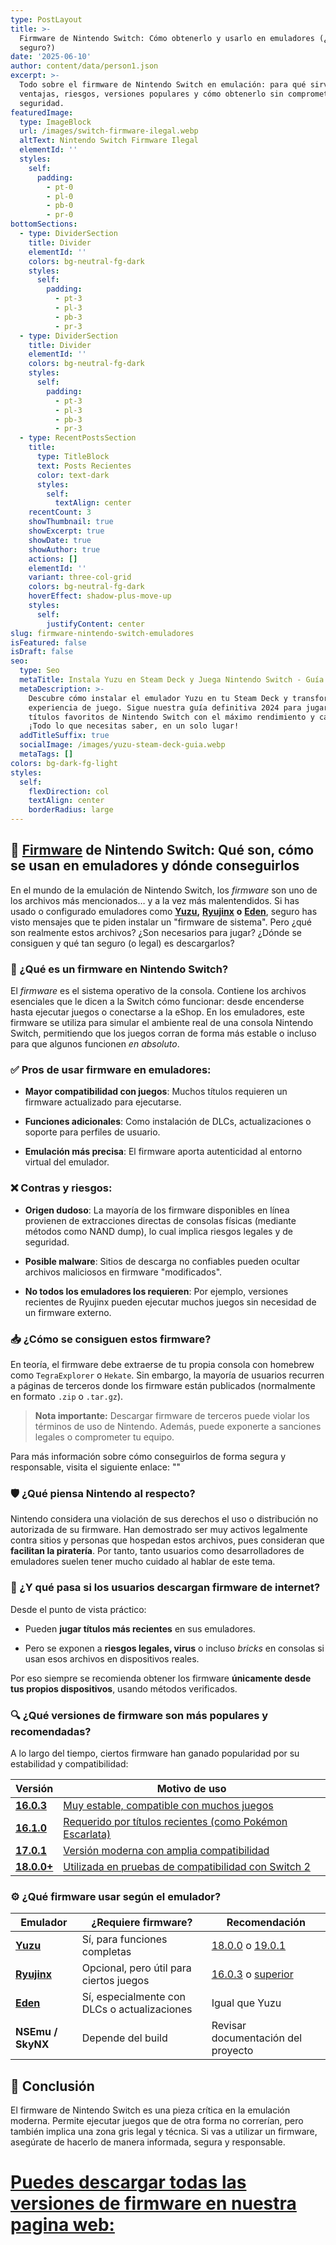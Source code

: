 ```yaml
---
type: PostLayout
title: >-
  Firmware de Nintendo Switch: Cómo obtenerlo y usarlo en emuladores (¿Es
  seguro?)
date: '2025-06-10'
author: content/data/person1.json
excerpt: >-
  Todo sobre el firmware de Nintendo Switch en emulación: para qué sirve,
  ventajas, riesgos, versiones populares y cómo obtenerlo sin comprometer tu
  seguridad.
featuredImage:
  type: ImageBlock
  url: /images/switch-firmware-ilegal.webp
  altText: Nintendo Switch Firmware Ilegal
  elementId: ''
  styles:
    self:
      padding:
        - pt-0
        - pl-0
        - pb-0
        - pr-0
bottomSections:
  - type: DividerSection
    title: Divider
    elementId: ''
    colors: bg-neutral-fg-dark
    styles:
      self:
        padding:
          - pt-3
          - pl-3
          - pb-3
          - pr-3
  - type: DividerSection
    title: Divider
    elementId: ''
    colors: bg-neutral-fg-dark
    styles:
      self:
        padding:
          - pt-3
          - pl-3
          - pb-3
          - pr-3
  - type: RecentPostsSection
    title:
      type: TitleBlock
      text: Posts Recientes
      color: text-dark
      styles:
        self:
          textAlign: center
    recentCount: 3
    showThumbnail: true
    showExcerpt: true
    showDate: true
    showAuthor: true
    actions: []
    elementId: ''
    variant: three-col-grid
    colors: bg-neutral-fg-dark
    hoverEffect: shadow-plus-move-up
    styles:
      self:
        justifyContent: center
slug: firmware-nintendo-switch-emuladores
isFeatured: false
isDraft: false
seo:
  type: Seo
  metaTitle: Instala Yuzu en Steam Deck y Juega Nintendo Switch - Guía Definitiva 2024
  metaDescription: >-
    Descubre cómo instalar el emulador Yuzu en tu Steam Deck y transforma tu
    experiencia de juego. Sigue nuestra guía definitiva 2024 para jugar tus
    títulos favoritos de Nintendo Switch con el máximo rendimiento y calidad.
    ¡Todo lo que necesitas saber, en un solo lugar!
  addTitleSuffix: true
  socialImage: /images/yuzu-steam-deck-guia.webp
  metaTags: []
colors: bg-dark-fg-light
styles:
  self:
    flexDirection: col
    textAlign: center
    borderRadius: large
---
```

## 🧩 [Firmware](/firmwares) de Nintendo Switch: Qué son, cómo se usan en emuladores y dónde conseguirlos

En el mundo de la emulación de Nintendo Switch, los *firmware* son uno de los archivos más mencionados… y a la vez más malentendidos. Si has usado o configurado emuladores como [**Yuzu**](https://ouo.io/e08Rcd)**,** [**Ryujinx**](https://ouo.io/oh7t1m) **o** [**Eden**](https://ouo.io/2S5wqg), seguro has visto mensajes que te piden instalar un "firmware de sistema". Pero ¿qué son realmente estos archivos? ¿Son necesarios para jugar? ¿Dónde se consiguen y qué tan seguro (o legal) es descargarlos?

### 🧠 ¿Qué es un firmware en Nintendo Switch?

El *firmware* es el sistema operativo de la consola. Contiene los archivos esenciales que le dicen a la Switch cómo funcionar: desde encenderse hasta ejecutar juegos o conectarse a la eShop. En los emuladores, este firmware se utiliza para simular el ambiente real de una consola Nintendo Switch, permitiendo que los juegos corran de forma más estable o incluso para que algunos funcionen *en absoluto*.

### ✅ Pros de usar firmware en emuladores:

*   **Mayor compatibilidad con juegos**: Muchos títulos requieren un firmware actualizado para ejecutarse.

*   **Funciones adicionales**: Como instalación de DLCs, actualizaciones o soporte para perfiles de usuario.

*   **Emulación más precisa**: El firmware aporta autenticidad al entorno virtual del emulador.

### ❌ Contras y riesgos:

*   **Origen dudoso**: La mayoría de los firmware disponibles en línea provienen de extracciones directas de consolas físicas (mediante métodos como NAND dump), lo cual implica riesgos legales y de seguridad.

*   **Posible malware**: Sitios de descarga no confiables pueden ocultar archivos maliciosos en firmware "modificados".

*   **No todos los emuladores los requieren**: Por ejemplo, versiones recientes de Ryujinx pueden ejecutar muchos juegos sin necesidad de un firmware externo.

### 📥 ¿Cómo se consiguen estos firmware?

En teoría, el firmware debe extraerse de tu propia consola con homebrew como `TegraExplorer` o `Hekate`. Sin embargo, la mayoría de usuarios recurren a páginas de terceros donde los firmware están publicados (normalmente en formato `.zip` o `.tar.gz`).

> **Nota importante:** Descargar firmware de terceros puede violar los términos de uso de Nintendo. Además, puede exponerte a sanciones legales o comprometer tu equipo.

Para más información sobre cómo conseguirlos de forma segura y responsable, visita el siguiente enlace: ""

### 🛡️ ¿Qué piensa Nintendo al respecto?

Nintendo considera una violación de sus derechos el uso o distribución no autorizada de su firmware. Han demostrado ser muy activos legalmente contra sitios y personas que hospedan estos archivos, pues consideran que **facilitan la piratería**. Por tanto, tanto usuarios como desarrolladores de emuladores suelen tener mucho cuidado al hablar de este tema.

### 🎯 ¿Y qué pasa si los usuarios descargan firmware de internet?

Desde el punto de vista práctico:

*   Pueden **jugar títulos más recientes** en sus emuladores.

*   Pero se exponen a **riesgos legales, virus** o incluso *bricks* en consolas si usan esos archivos en dispositivos reales.

Por eso siempre se recomienda obtener los firmware **únicamente desde tus propios dispositivos**, usando métodos verificados.

### 🔍 ¿Qué versiones de firmware son más populares y recomendadas?

A lo largo del tiempo, ciertos firmware han ganado popularidad por su estabilidad y compatibilidad:

| Versión                              | Motivo de uso                                                                     |
| ------------------------------------ | --------------------------------------------------------------------------------- |
| [**16.0.3**](https://ouo.io/v9ld32w) | [Muy estable, compatible con muchos juegos](https://ouo.io/v9ld32w)               |
| [**16.1.0**](https://ouo.io/9mwXaz)  | [Requerido por títulos recientes (como Pokémon Escarlata)](https://ouo.io/9mwXaz) |
| [**17.0.1**](https://ouo.io/G9yPFZ)  | [Versión moderna con amplia compatibilidad](https://ouo.io/G9yPFZ)                |
| [**18.0.0+**](https://ouo.io/3R1eKk) | [Utilizada en pruebas de compatibilidad con Switch 2](https://ouo.io/3R1eKk)      |

### ⚙️ ¿Qué firmware usar según el emulador?

| Emulador                             | ¿Requiere firmware?                          | Recomendación                                                         |
| ------------------------------------ | -------------------------------------------- | --------------------------------------------------------------------- |
| [**Yuzu**](https://ouo.io/e08Rcd)    | Sí, para funciones completas                 | [18.0.0](https://ouo.io/3R1eKk) o [19.0.1](https://ouo.io/c6FIjsR)    |
| [**Ryujinx**](https://ouo.io/oh7t1m) | Opcional, pero útil para ciertos juegos      | [16.0.3](https://ouo.io/v9ld32w) o [superior](https://ouo.io/c6FIjsR) |
| [**Eden**](https://ouo.io/2S5wqg)    | Sí, especialmente con DLCs o actualizaciones | Igual que Yuzu                                                        |
| **NSEmu / SkyNX**                    | Depende del build                            | Revisar documentación del proyecto                                    |

## 📌 Conclusión

El firmware de Nintendo Switch es una pieza crítica en la emulación moderna. Permite ejecutar juegos que de otra forma no correrían, pero también implica una zona gris legal y técnica. Si vas a utilizar un firmware, asegúrate de hacerlo de manera informada, segura y responsable.

# [Puedes descargar todas las versiones de firmware en nuestra pagina web:](/firmwares)

